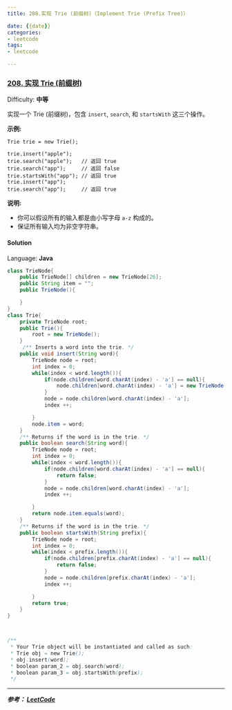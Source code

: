 ```yaml
---
title: 208.实现 Trie (前缀树)（Implement Trie (Prefix Tree)）

date: {{date}}
categories:
- leetcode
tags:
- leetcode

---
```

### [208\. 实现 Trie (前缀树)](https://leetcode-cn.com/problems/implement-trie-prefix-tree/)

Difficulty: **中等**


实现一个 Trie (前缀树)，包含 `insert`, `search`, 和 `startsWith` 这三个操作。

**示例:**

```
Trie trie = new Trie();

trie.insert("apple");
trie.search("apple");   // 返回 true
trie.search("app");     // 返回 false
trie.startsWith("app"); // 返回 true
trie.insert("app");
trie.search("app");     // 返回 true
```

**说明:**

*   你可以假设所有的输入都是由小写字母 `a-z` 构成的。
*   保证所有输入均为非空字符串。


#### Solution

Language: **Java**

```java
class TrieNode{
    public TrieNode[] children = new TrieNode[26];
    public String item = "";
    public TrieNode(){

    }
}
class Trie{
	private TrieNode root;
    public Trie(){
        root = new TrieNode();
    }
     /** Inserts a word into the trie. */
	public void insert(String word){
		TrieNode node = root;
        int index = 0;
        while(index < word.length()){
            if(node.children[word.charAt(index) - 'a'] == null){
                node.children[word.charAt(index) - 'a'] = new TrieNode();
            }
            node = node.children[word.charAt(index) - 'a'];
            index ++;

        }
        node.item = word;
	}
    /** Returns if the word is in the trie. */
	public boolean search(String word){
		TrieNode node = root;
        int index = 0;
        while(index < word.length()){
            if(node.children[word.charAt(index) - 'a'] == null){
                return false;
            }
            node = node.children[word.charAt(index) - 'a'];
            index ++;

        }
        return node.item.equals(word);
	}
    /** Returns if the word is in the trie. */
	public boolean startsWith(String prefix){
		TrieNode node = root;
        int index = 0;
        while(index < prefix.length()){
            if(node.children[prefix.charAt(index) - 'a'] == null){
                return false;
            }
            node = node.children[prefix.charAt(index) - 'a'];
            index ++;

        }
        return true;
	}
}



/**
 * Your Trie object will be instantiated and called as such:
 * Trie obj = new Trie();
 * obj.insert(word);
 * boolean param_2 = obj.search(word);
 * boolean param_3 = obj.startsWith(prefix);
 */

```

---
***参考：
[LeetCode](https://leetcode-cn.com/problems/implement-trie-prefix-tree/submissions/)***
